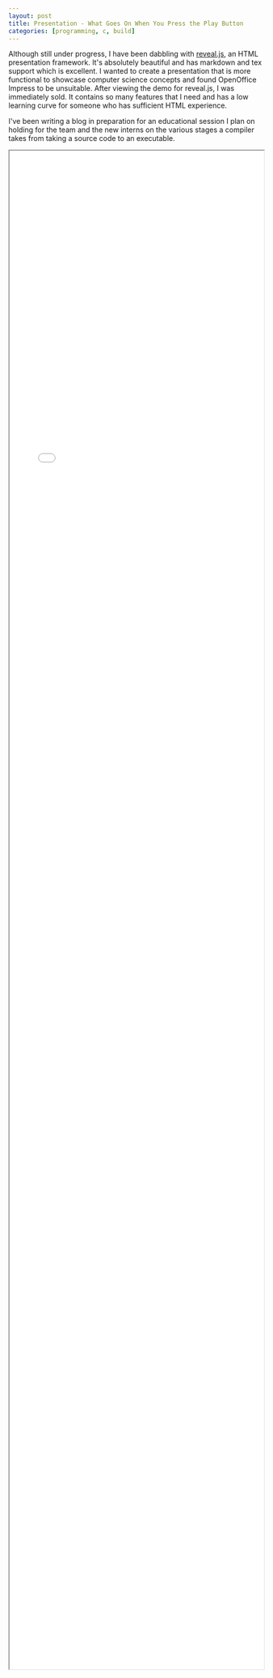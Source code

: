 ```yaml
---
layout: post
title: Presentation - What Goes On When You Press the Play Button
categories: [programming, c, build]
---
```

Although still under progress, I have been dabbling with [reveal.js](https://revealjs.com/), an HTML presentation framework. It's absolutely beautiful and has markdown and tex support which is excellent. I wanted to create a presentation that is more functional to showcase computer science concepts and found OpenOffice Impress to be unsuitable. After viewing the demo for reveal.js, I was immediately sold. It contains so many features that I need and has a low learning curve for someone who has sufficient HTML experience.

I've been writing a blog in preparation for an educational session I plan on holding for the team and the new interns on the various stages a compiler takes from taking a source code to an executable.

<center><iframe src = "/blog/assets/presentations/build-process/index.html" title = "Build Process - Slides" style = "width: 100% !important; height: 75vh !important"></iframe></center>

